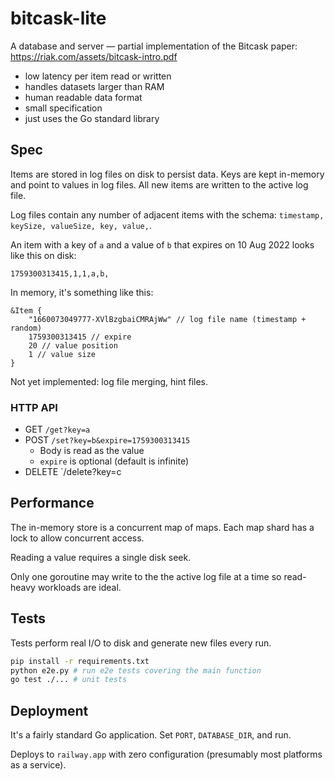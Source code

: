 # bitcask-lite

A database and server — partial implementation of the Bitcask paper: https://riak.com/assets/bitcask-intro.pdf

- low latency per item read or written
- handles datasets larger than RAM
- human readable data format
- small specification
- just uses the Go standard library

## Spec

Items are stored in log files on disk to persist data. Keys are kept in-memory and point to values in log files. All new items are written to the active log file.

Log files contain any number of adjacent items with the schema: `timestamp, keySize, valueSize, key, value,`.

An item with a key of `a` and a value of `b` that expires on 10 Aug 2022 looks like this on disk:

```text
1759300313415,1,1,a,b,
```

In memory, it's something like this:

```golang
&Item {
	"1660073049777-XVlBzgbaiCMRAjWw" // log file name (timestamp + random)
	1759300313415 // expire
	20 // value position
	1 // value size
}
```

Not yet implemented: log file merging, hint files.

### HTTP API

- GET `/get?key=a`
- POST `/set?key=b&expire=1759300313415`
  - Body is read as the value
  - `expire` is optional (default is infinite)
- DELETE `/delete?key=c

## Performance

The in-memory store is a concurrent map of maps. Each map shard has a lock to allow concurrent access.

Reading a value requires a single disk seek.

Only one goroutine may write to the the active log file at a time so read-heavy workloads are ideal.

## Tests

Tests perform real I/O to disk and generate new files every run.

```bash
pip install -r requirements.txt
python e2e.py # run e2e tests covering the main function
go test ./... # unit tests
```

## Deployment

It's a fairly standard Go application. Set `PORT`, `DATABASE_DIR`, and run.

Deploys to `railway.app` with zero configuration (presumably most platforms as a service).

